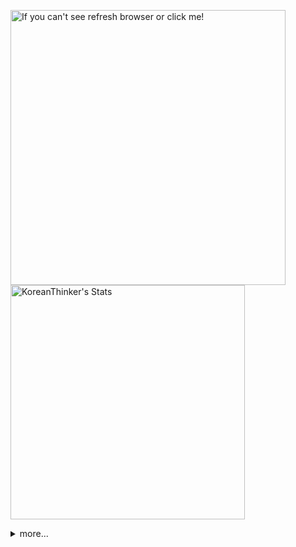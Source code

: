 <p  >
  <a target="_blank" href="https://github-readme-stats.vercel.app/api/wakatime?username=KoreanThinker&layout=compact&theme=dark&hide_border=true&langs_count=32" >
    <img width="440px"  src="https://github-readme-stats.vercel.app/api/wakatime?username=KoreanThinker&layout=compact&theme=dark&hide_border=true&langs_count=6" alt="If you can't see refresh browser or click me!" /> 
  </a>
    <img width="375px" src="https://github-readme-stats.vercel.app/api?username=KoreanThinker&theme=dark&hide_border=true&count_private=true" alt="KoreanThinker's Stats" />
</p>
<details>
<summary>more...</summary>
 
    
<!--START_SECTION:waka-->
**I'm a Night 🦉** 

```text
🌞 Morning    18 commits     ░░░░░░░░░░░░░░░░░░░░░░░░░   1.65% 
🌆 Daytime    378 commits    ████████░░░░░░░░░░░░░░░░░   34.58% 
🌃 Evening    608 commits    ██████████████░░░░░░░░░░░   55.63% 
🌙 Night      89 commits     ██░░░░░░░░░░░░░░░░░░░░░░░   8.14%

```
📅 **I'm Most Productive on Monday** 

```text
Monday       210 commits    ████░░░░░░░░░░░░░░░░░░░░░   19.21% 
Tuesday      171 commits    ████░░░░░░░░░░░░░░░░░░░░░   15.65% 
Wednesday    185 commits    ████░░░░░░░░░░░░░░░░░░░░░   16.93% 
Thursday     186 commits    ████░░░░░░░░░░░░░░░░░░░░░   17.02% 
Friday       143 commits    ███░░░░░░░░░░░░░░░░░░░░░░   13.08% 
Saturday     86 commits     ██░░░░░░░░░░░░░░░░░░░░░░░   7.87% 
Sunday       112 commits    ██░░░░░░░░░░░░░░░░░░░░░░░   10.25%

```


📊 **This Week I Spent My Time On** 

```text
⌚︎ Time Zone: Asia/Seoul

🐱‍💻 Projects: 
music-shorts             14 hrs 11 mins      ████████████░░░░░░░░░░░░░   49.15% 
FrontEnd                 7 hrs 26 mins       ██████░░░░░░░░░░░░░░░░░░░   25.77% 
backend                  2 hrs 48 mins       ██░░░░░░░░░░░░░░░░░░░░░░░   9.72% 
pires                    1 hr 45 mins        █░░░░░░░░░░░░░░░░░░░░░░░░   6.07% 
front                    1 hr 5 mins         █░░░░░░░░░░░░░░░░░░░░░░░░   3.79%

```


 Last Updated on 12/01/2022
<!--END_SECTION:waka-->
</details>
